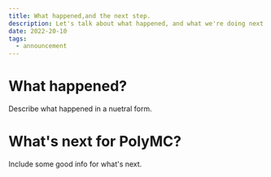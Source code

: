```yaml
---
title: What happened,and the next step.
description: Let's talk about what happened, and what we're doing next
date: 2022-20-10		
tags:
  - announcement
---
```

# What happened?
Describe what happened in a nuetral form.

# What's next for PolyMC?

Include some good info for what's next.
